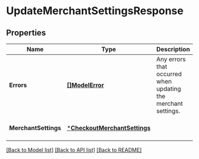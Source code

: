 # UpdateMerchantSettingsResponse

## Properties
Name | Type | Description | Notes
------------ | ------------- | ------------- | -------------
**Errors** | [**[]ModelError**](Error.md) | Any errors that occurred when updating the merchant settings. | [optional] [default to null]
**MerchantSettings** | [***CheckoutMerchantSettings**](CheckoutMerchantSettings.md) |  | [optional] [default to null]

[[Back to Model list]](../README.md#documentation-for-models) [[Back to API list]](../README.md#documentation-for-api-endpoints) [[Back to README]](../README.md)

